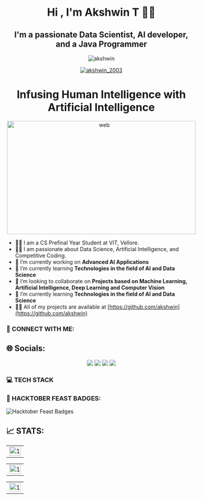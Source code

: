 # <h1 align = 'center'>Hi , I'm Akshwin T 👋👋</h1>

## <h2 align = 'center'>I'm a passionate Data Scientist, AI developer, and a Java Programmer</h2>

<p align="center">
  <img src="https://komarev.com/ghpvc/?username=akshwin&label=Profile%20views&color=0e75b6&style=flat" alt="akshwin" />
</p>

<p align="center">
  <a href="https://twitter.com/akshwin_2003" target="blank"><img src="https://img.shields.io/twitter/follow/akshwin_2003?logo=twitter&style=for-the-badge" alt="akshwin_2003" /></a>
</p>

  <h1 align = 'center'>Infusing Human Intelligence with Artificial Intelligence </h1>
<p align="center">
  <img src="https://engineering.fb.com/wp-content/uploads/2016/12/grid-AI.jpg" alt="web" width="500" height="300"/>
  

</p>

- 👨‍🎓 I am a CS Prefinal Year Student at VIT, Vellore.
- 👨‍💻 I am passionate about Data Science, Artificial Intelligence, and Competitive Coding.
- 🔭 I’m currently working on **Advanced AI Applications**
- 🌱 I’m currently learning **Technologies in the field of  AI and Data Science**
- 👯 I’m looking to collaborate on **Projects based on Machine Learning, Artificial Intelligence, Deep Learning and Computer Vision**
- 🌱 I’m currently learning **Technologies in the field of  AI and Data Science**
- 👨‍💻 All of my projects are available at [https://github.com/akshwin](https://github.com/akshwin)

### 📱 CONNECT WITH ME:


## 🌐 Socials: 
<div align="center">
  <a href="https://linkedin.com/in/akshwin"><img src="https://img.shields.io/badge/LinkedIn-0077B5?style=for-the-badge&logo=linkedin&logoColor=white"></a>
  <a href="https://twitter.com/akshwin_2003"><img src="https://img.shields.io/badge/Twitter-1DA1F2?style=for-the-badge&logo=twitter&logoColor=white"></a>
  <a href="https://leetcode.com/akshwin/"><img src="https://img.shields.io/badge/-LeetCode-FFA116?style=for-the-badge&logo=LeetCode&logoColor=black"></a>
  <a href="https://github.com/akshwin"><img src="https://img.shields.io/badge/GitHub-100000?style=for-the-badge&logo=github&logoColor=white"></a>


  <!-- <a href="https://raj03kumar.github.io"><img src="https://img.shields.io/badge/website-000000?style=for-the-badge&logo=About.me&logoColor=white"></a> -->

</div>

### 💻 TECH STACK

<!-- ![Java](./java.pngjava.png | width=40px )
![Python](python.png)
![C](C.png)
![C++](c++.png)
![HTML](./images/html.png)
![CSS](css.png)
![JavaScript](js.png)

![NumPy](numpy.png)
![Pandas](pandas.png)
![Matplotlib](matplotlib.png)
![Seaborn](seaborn.png)
![Scikit-learn](sklearn.png)
![Plotly](Plotly.png)
![TensorFlow](tensorflow.png)
![Keras](keras.jpg)
![OpenCV](opencv.png)
![NLTK](nltk.png)
![SpaCy](SpaCy.png)
![Gensim](gensim.png)

![Requests](requests.png)
![Beautiful Soup](beautifulsoup.webp)
![Selenium](selenium.png)
![Scrapy](scrapy.jpg)
![Streamlit](streamlit.svg)
![Flask](flask.webp)
![AWS](aws.png)

![Bootstrap](bootstrap.png)
![Node.js](nodejs.png)
![Postman](postman.png)

![MySQL](mysql.png)
![Oracle](oracle.webp)
![MySQL Workbench](workbench.png)

![Git](git.png)
![Linux](linux.jpg)
![Anaconda](anaconda.png)
![VSCode](vscode.jpg)
![Overleaf](overleaf.png)
![Ubuntu](ubuntu.png)
![Kali Linux](kali%20linux.png) -->

### 📔 HACKTOBER FEAST BADGES:

![Hacktober Feast Badges](https://holopin.me/akshwin)


## 📈  STATS:
<table align="center">
  <tr>
    <td><img src="https://github-profile-summary-cards.vercel.app/api/cards/profile-details?username=akshwin&theme=monokai"  display=block width=100% height=auto  alt="1" ></td>
  </tr> 
</table>


<table align="center">
  <tr>
    <td><img src="https://github-readme-streak-stats.herokuapp.com/?user=akshwin&theme=monokai"  display=block width=100% height=auto  alt="1" ></td>
  </tr> 
</table>

<table align="center">
  <tr>
    <td><img src="https://github-readme-stats.vercel.app/api/top-langs?username=akshwin&theme=monokai&show_icons=true&locale=en&layout=compact"  display=block width=100% height=auto  alt="1" ></td>
  </tr> 
</table>




